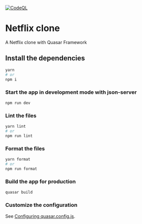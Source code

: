 [![CodeQL](https://github.com/alje2/netflix/actions/workflows/codeql-analysis.yml/badge.svg)](https://github.com/alje2/netflix/actions/workflows/codeql-analysis.yml)

# Netflix clone

A Netflix clone with Quasar Framework

## Install the dependencies

```bash
yarn
# or
npm i
```

### Start the app in development mode with json-server

```bash
npm run dev
```

### Lint the files

```bash
yarn lint
# or
npm run lint
```

### Format the files

```bash
yarn format
# or
npm run format
```

### Build the app for production

```bash
quasar build
```

### Customize the configuration

See [Configuring quasar.config.js](https://v2.quasar.dev/quasar-cli-vite/quasar-config-js).
